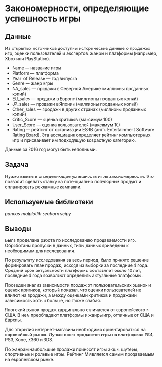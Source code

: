 # Закономерности, определяющие успешность игры


## Данные

Из открытых источников доступны исторические данные о продажах игр, оценки пользователей и экспертов, жанры и платформы (например, Xbox или PlayStation). 


- Name — название игры
- Platform — платформа
- Year_of_Release — год выпуска
- Genre — жанр игры
- NA_sales — продажи в Северной Америке (миллионы проданных копий)
- EU_sales — продажи в Европе (миллионы проданных копий)
- JP_sales — продажи в Японии (миллионы проданных копий)
- Other_sales — продажи в других странах (миллионы проданных копий)
- Critic_Score — оценка критиков (максимум 100)
- User_Score — оценка пользователей (максимум 10)
- Rating — рейтинг от организации ESRB (англ. Entertainment Software Rating Board). Эта ассоциация определяет рейтинг компьютерных игр и присваивает им подходящую возрастную категорию.

Данные за 2016 год могут быть неполными.

## Задача

Нужно выявить определяющие успешность игры закономерности. 
Это позволит сделать ставку на потенциально популярный продукт и спланировать рекламные кампании.

## Используемые библиотеки
*pandas*
*matplotlib*
*seaborn*
*scipy*

## Выводы
Была проделана работа по исследованию продаваемости игр. Обработаны пропуски в данных, типы данных приведены к необходимым для исследования.

По результату исследования за весь период, было принято решение формировать план продаж, исходя из выборки за последние 4 года. Средний срок актуальности платформы составляет около 10 лет, последние 4 года позволяют определить актуальные платформы.

Проведен анализ зависимости продаж от пользовательских оценок и оценок критиков, который показал, что оценки пользователей не влияют на продажи, а между оценками критиков и продажами зависимость хоть и больше, но также слабая.

Японский рынок продаж кардинально отличается от европейского и США. В нем преобладают платформы и жанры игр, отличные от США и Европы.

Для открытия интернет-магазина необходимо ориентироваться на европейский рынок. Лучше всего продаются игры на платформах PS4, PS3, Xone, X360 и 3DS.

По жанрам наибольшие продажи приносят игры экшн, шутеры, спортивные и ролевые игры. Рейтинг M является самым продаваемым на европейском рынке.
